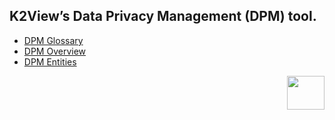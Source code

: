 

## K2View’s Data Privacy Management (DPM) tool. 


* [DPM Glossary](/articles/00_DPM_User_Guide/02_DPM_Glossary.md)  
* [DPM Overview](/articles/00_DPM_User_Guide/03_DPM_Overview.md)
* [DPM Entities](/articles/00_DPM_User_Guide/03_DPM_Overview.md)




[<img align="right" width="60" height="54" src="/articles/images/Next.png">](/articles/00_DPM_User_Guide/02_DPM_Glossary.md)
